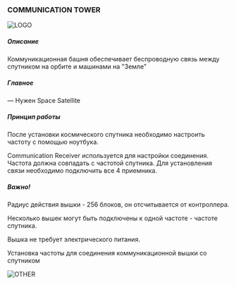 ### COMMUNICATION TOWER

![LOGO](https://gtimpact.space/media/gregtech/ParTower.png)

##### Описание

Коммуникационная башня обеспечивает беспроводную связь между спутником на орбите и машинами на "Земле"

##### Главное

— Нужен Space Satellite

##### Принцип работы

После установки космического спутника необходимо настроить частоту с помощью ноутбука.

Communication Receiver используется для настройки соединения. Частота должна совпадать с частотой спутника. Для установления связи необходимо подключить все 4 приемника.

##### Важно!

Радиус действия вышки - 256 блоков, он отсчитывается от контроллера.

Несколько вышек могут быть подключены к одной частоте - частоте спутника.

Вышка не требует электрического питания.

Установка частоты для соединения коммуникационной вышки со спутником

![OTHER](https://gtimpact.space/media/gregtech/connectTowerSattelite.gif)

